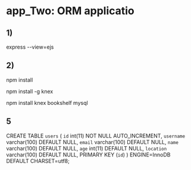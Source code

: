 # app_Two: ORM applicatio 

## 1)
express --view=ejs

## 2) 
npm install


npm install -g knex 


npm install knex bookshelf mysql


## 5

CREATE TABLE `users` (
  `id` int(11) NOT NULL AUTO_INCREMENT,
  `username` varchar(100) DEFAULT NULL,
  `email` varchar(100) DEFAULT NULL,
  `name` varchar(100) DEFAULT NULL,
  `age` int(11) DEFAULT NULL,
  `location` varchar(100) DEFAULT NULL,
  PRIMARY KEY (`id`)
) ENGINE=InnoDB DEFAULT CHARSET=utf8;

